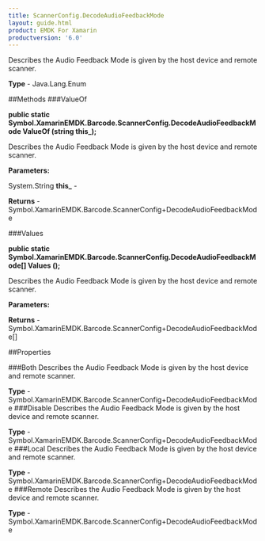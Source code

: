 ```yaml
---
title: ScannerConfig.DecodeAudioFeedbackMode
layout: guide.html
product: EMDK For Xamarin 
productversion: '6.0' 
---
```

Describes the Audio Feedback Mode is given by the host device and remote scanner.

**Type** - Java.Lang.Enum

##Methods
###ValueOf

**public static Symbol.XamarinEMDK.Barcode.ScannerConfig.DecodeAudioFeedbackMode ValueOf (string this_);**

Describes the Audio Feedback Mode is given by the host device and remote scanner.

**Parameters:**

System.String **this_**  - 
        

**Returns** - Symbol.XamarinEMDK.Barcode.ScannerConfig+DecodeAudioFeedbackMode

###Values

**public static Symbol.XamarinEMDK.Barcode.ScannerConfig.DecodeAudioFeedbackMode[] Values ();**

Describes the Audio Feedback Mode is given by the host device and remote scanner.

**Parameters:**

**Returns** - Symbol.XamarinEMDK.Barcode.ScannerConfig+DecodeAudioFeedbackMode[]

##Properties

###Both
Describes the Audio Feedback Mode is given by the host device and remote scanner.

**Type** - Symbol.XamarinEMDK.Barcode.ScannerConfig+DecodeAudioFeedbackMode
###Disable
Describes the Audio Feedback Mode is given by the host device and remote scanner.

**Type** - Symbol.XamarinEMDK.Barcode.ScannerConfig+DecodeAudioFeedbackMode
###Local
Describes the Audio Feedback Mode is given by the host device and remote scanner.

**Type** - Symbol.XamarinEMDK.Barcode.ScannerConfig+DecodeAudioFeedbackMode
###Remote
Describes the Audio Feedback Mode is given by the host device and remote scanner.

**Type** - Symbol.XamarinEMDK.Barcode.ScannerConfig+DecodeAudioFeedbackMode
